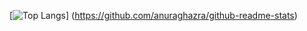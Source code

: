 [![Top Langs](https://github-readme-stats.vercel.app/api/top-langs/?username=MasahitoI)]
(https://github.com/anuraghazra/github-readme-stats)
<!--
**Masahito-I/Masahito-I** is a ✨ _special_ ✨ repository because its `README.md` (this file) appears on your GitHub profile.

Here are some ideas to get you started:

- 🔭 I’m currently working on ...
- 🌱 I’m currently learning ...
- 👯 I’m looking to collaborate on ...
- 🤔 I’m looking for help with ...
- 💬 Ask me about ...
- 📫 How to reach me: ...
- 😄 Pronouns: ...
- ⚡ Fun fact: ...
-->
